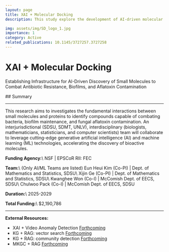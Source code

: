 ```yaml
---
layout: page
title: XAI + Molecular Docking
description: This study explore the development of AI-driven molecular docking enhanced with knowledge graphs and XAI for accelerated drug discovery.

img: assets/img/SD_logo_1.jpg
importance: 1
category: Active
related_publications: 10.1145/3727257.3727258
---
```

<h1 class="post-title">XAI + Molecular Docking</h1>
<p class="post-description">Establishing Infrastructure for AI-Driven Discovery of Small Molecules to Combat Antibiotic Resistance, Biofilms, and Aflatoxin Contamination</p>
## Summary
<hr>
This research aims to investigates the fundamental interactions between small molecules and proteins to identify compounds capable of combating bacteria, biofilm maintenance, and fungal aflatoxin contamination. An interjurisdictional (SDSU, SDMT, UNLV), interdisciplinary (biologists, mathematicians, statisticians, and computer scientists) team will collaborate to leverage cutting-edge generative artificial intelligence (AI) and machine learning (ML) technologies, accelerating the discovery of bioactive molecules.


**Funding Agency:**\\
NSF <span class="text-muted small">| EPSCoR RII: FEC</span>

**Team:**\\
(Only AI/ML Teams are listed)
Eun Heui Kim (Co-PI) <span class="text-muted small">| Dept. of Mathematics and Statistics, SDSU</span>\\
Xijin Ge (Co-PI) <span class="text-muted small">| Dept. of Mathematics and Statistics, SDSU</span>\\
Kwanghee Won (Co-I) <span class="text-muted small">| McComish Dept. of EECS, SDSU</span>\\
Chulwoo Pack (Co-I) <span class="text-muted small">| McComish Dept. of EECS, SDSU</span>

**Duration:**\\
2025-2029

**Total Funding:**\\
$2,190,786

<hr>

**External Resources:**
- XAI + Video Anomaly Detection [Forthcoming](#)
- KG + RAG: vector search [Forthcoming](#)
- KG + RAG: community detection [Forthcoming](#)
- MKGC + RAG [Forthcoming](#)


